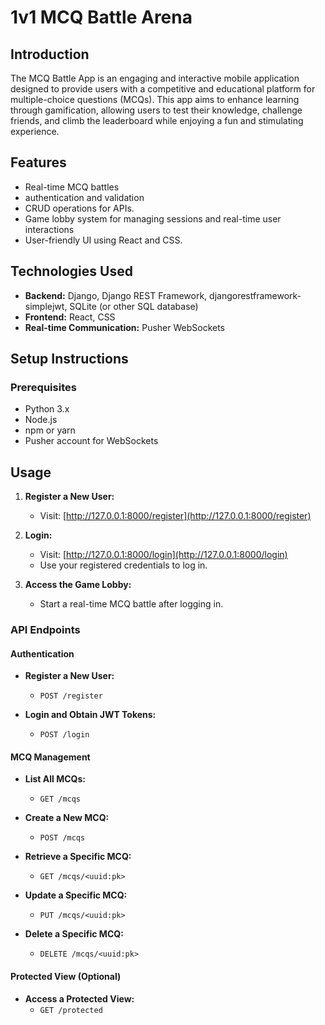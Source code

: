 # 1v1 MCQ Battle Arena

## Introduction

The MCQ Battle App is an engaging and interactive mobile application designed to provide users with a competitive and educational platform for multiple-choice questions (MCQs). This app aims to enhance learning through gamification, allowing users to test their knowledge, challenge friends, and climb the leaderboard while enjoying a fun and stimulating experience.

## Features

- Real-time MCQ battles
- authentication and validation
- CRUD operations for APIs.
- Game lobby system for managing sessions and real-time user interactions
- User-friendly UI using React and CSS.

## Technologies Used

- **Backend:** Django, Django REST Framework, djangorestframework-simplejwt, SQLite (or other SQL database)
- **Frontend:** React, CSS
- **Real-time Communication:** Pusher WebSockets
  

## Setup Instructions

### Prerequisites

- Python 3.x
- Node.js
- npm or yarn
- Pusher account for WebSockets

## Usage

1. **Register a New User:**
   - Visit: [http://127.0.0.1:8000/register](http://127.0.0.1:8000/register)

2. **Login:**
   - Visit: [http://127.0.0.1:8000/login](http://127.0.0.1:8000/login)
   - Use your registered credentials to log in.

3. **Access the Game Lobby:**
   - Start a real-time MCQ battle after logging in.

### API Endpoints

#### Authentication

- **Register a New User:**
  - `POST /register`

- **Login and Obtain JWT Tokens:**
  - `POST /login`

#### MCQ Management

- **List All MCQs:**
  - `GET /mcqs`

- **Create a New MCQ:**
  - `POST /mcqs`

- **Retrieve a Specific MCQ:**
  - `GET /mcqs/<uuid:pk>`

- **Update a Specific MCQ:**
  - `PUT /mcqs/<uuid:pk>`

- **Delete a Specific MCQ:**
  - `DELETE /mcqs/<uuid:pk>`

#### Protected View (Optional)

- **Access a Protected View:**
  - `GET /protected`



